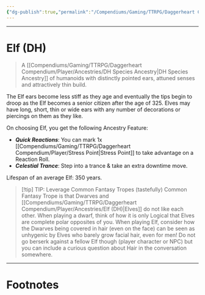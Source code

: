 ```yaml
---
{"dg-publish":true,"permalink":"/Compendiums/Gaming/TTRPG/Daggerheart Compendium/Player/Ancestries/Elf (DH)/","tags":["TTRPG"]}
---
```



---
# Elf (DH)
> A [[Compendiums/Gaming/TTRPG/Daggerheart Compendium/Player/Ancestries/DH Species Ancestry\|DH Species Ancestry]] of humanoids with distinctly pointed ears, attuned senses and attractively thin build.

The Elf ears become less stiff as they age and eventually the tips begin to droop as the Elf becomes a senior citizen after the age of 325. Elves may have long, short, thin or wide ears with any number of decorations or piercings on them as they like.

On choosing Elf, you get the following Ancestry Feature:
- ***Quick Reactions***: You can mark 1x [[Compendiums/Gaming/TTRPG/Daggerheart Compendium/Player/Stress Point\|Stress Point]] to take advantage on a Reaction Roll.
- ***Celestial Trance***: Step into a trance & take an extra downtime move.

Lifespan of an average Elf: 350 years.

> [!tip] TIP: Leverage Common Fantasy Tropes (tastefully)
> Common Fantasy Trope is that Dwarves and [[Compendiums/Gaming/TTRPG/Daggerheart Compendium/Player/Ancestries/Elf (DH)\|Elves]] do not like each other. When playing a dwarf, think of how it is only Logical that Elves are complete polar opposites of you. When playing Elf, consider how the Dwarves being covered in hair (even on the face) can be seen as unhygenic by Elves who barely grow facial hair, even for men!
> Do not go berserk against a fellow Elf though (player character or NPC) but you can include a curious question about Hair in the conversation somewhere. 

---
# Footnotes